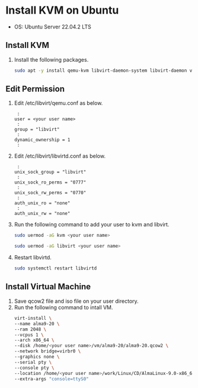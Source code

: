 # Install KVM on Ubuntu
- OS: Ubuntu Server 22.04.2 LTS

## Install KVM
1. Install the following packages.
   ```sh
   sudo apt -y install qemu-kvm libvirt-daemon-system libvirt-daemon virtinst bridge-utils libosinfo-bin
   ```

## Edit Permission
1. Edit /etc/libvirt/qemu.conf as below.
   ```
    :
   user = <your user name>
    :
   group = "libvirt"
    :
   dynamic_ownership = 1
    :
   ```
1. Edit /etc/libvirt/libvirtd.conf as below.
   ```
    :
   unix_sock_group = "libvirt"
    :
   unix_sock_ro_perms = "0777"
    :
   unix_sock_rw_perms = "0770"
    :
   auth_unix_ro = "none"
    :
   auth_unix_rw = "none"   
   ```
1. Run the following command to add your user to kvm and libvirt.
   ```sh
   sudo uermod -aG kvm <your user name>
   ```
   ```sh
   sudo uermod -aG libvirt <your user name>
   ```
1. Restart libvirtd.
   ```sh
   sudo systemctl restart libvirtd
   ```

## Install Virtual Machine
1. Save qcow2 file and iso file on your user directory.
1. Run the following command to intall VM.
   ```sh
   virt-install \
   --name alma9-20 \
   --ram 2048 \
   --vcpus 1 \
   --arch x86_64 \
   --disk /home/<your user name>/vm/alma9-20/alma9-20.qcow2 \
   --network bridge=virbr0 \
   --graphics none \
   --serial pty \
   --console pty \
   --location /home/<your user name>/work/Linux/CD/AlmaLinux-9.0-x86_64-dvd.iso \
   --extra-args "console=ttyS0"
   ```
